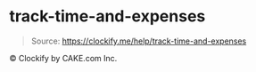 # track-time-and-expenses

> Source: https://clockify.me/help/track-time-and-expenses

© Clockify by CAKE.com Inc.